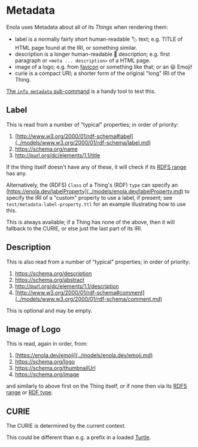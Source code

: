 <!--
    SPDX-License-Identifier: Apache-2.0

    Copyright 2024 The Enola <https://enola.dev> Authors

    Licensed under the Apache License, Version 2.0 (the "License");
    you may not use this file except in compliance with the License.
    You may obtain a copy of the License at

        https://www.apache.org/licenses/LICENSE-2.0

    Unless required by applicable law or agreed to in writing, software
    distributed under the License is distributed on an "AS IS" BASIS,
    WITHOUT WARRANTIES OR CONDITIONS OF ANY KIND, either express or implied.
    See the License for the specific language governing permissions and
    limitations under the License.
-->

# Metadata

Enola uses Metadata about all of its _Things_ when rendering them:

<!-- This describes the dev.enola.common.io.metadata.Metadata record; keep it updated, if it ever changes. -->

* label is a normally fairly short human-readable 🏷️ text; e.g. TITLE of HTML page found at the IRI, or something similar.
* description is a longer human-readable 📜 description; e.g. first paragraph or `<meta ... description>` of a HTML page.
* image of a logo; e.g. from [favicon](https://de.wikipedia.org/wiki/Favicon) or something like that; or an 😃 Emoji!
* curie is a compact URI; a shorter form of the original "long" IRI of the Thing.

[The `info metadata` sub-command](../use/info/index.md#metadata) is a handy tool to test this.

<!-- The following documents the dev.enola.thing.metadata.ThingMetadataProvider service; keep it updated, if it ever changes. -->

## Label

This is read from a number of "typical" properties; in order of priority:

1. [http://www.w3.org/2000/01/rdf-schema#label](../models/www.w3.org/2000/01/rdf-schema/label.md)
1. https://schema.org/name
1. http://purl.org/dc/elements/1.1/title

If the thing itself doesn't have any of these, it will check if its [RDFS range](../models/www.w3.org/2000/01/rdf-schema/range.md) has any.

Alternatively, the (RDFS) `Class` of a Thing's (RDF) `type` can specify an [https://enola.dev/labelProperty](../models/enola.dev/labelProperty.md)
to specify the IRI of a "custom" property to use a label, if present; see `test/metadata-label-property.ttl` for an example illustrating how to use this.

This is always available; if a Thing has none of the above, then it will fallback to the CURIE, or else just the last part of its IRI.

## Description

This is also read from a number of "typical" properties; in order of priority:

1. https://schema.org/description
1. https://schema.org/abstract
1. http://purl.org/dc/elements/1.1/description
1. [http://www.w3.org/2000/01/rdf-schema#comment](../models/www.w3.org/2000/01/rdf-schema/comment.md)

This is optional and may be empty.

## Image of Logo

This is read, again in order, from:

1. [https://enola.dev/emoji](../models/enola.dev/emoji.md)
1. https://schema.org/logo
1. https://schema.org/thumbnailUrl
1. https://schema.org/image

and similarly to above first on the Thing itself, or if none then via its [RDFS range](../models/www.w3.org/2000/01/rdf-schema/range.md) or
[RDF type](../models/www.w3.org/1999/02/22-rdf-syntax-ns/type.md).

## CURIE

The CURIE is determined by the current context.

This could be different than e.g. a prefix in a loaded [Turtle](turtle.md).
